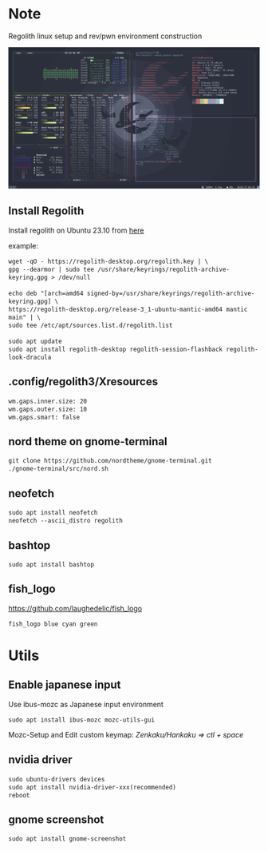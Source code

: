 # **Note**
Regolith linux setup and rev/pwn environment construction

![i3wm](img/i3wm.png)

## Install Regolith
Install regolith on Ubuntu 23.10 from [here](https://regolith-desktop.com/docs/using-regolith/install/)

example:
```
wget -qO - https://regolith-desktop.org/regolith.key | \
gpg --dearmor | sudo tee /usr/share/keyrings/regolith-archive-keyring.gpg > /dev/null

echo deb "[arch=amd64 signed-by=/usr/share/keyrings/regolith-archive-keyring.gpg] \
https://regolith-desktop.org/release-3_1-ubuntu-mantic-amd64 mantic main" | \
sudo tee /etc/apt/sources.list.d/regolith.list

sudo apt update
sudo apt install regolith-desktop regolith-session-flashback regolith-look-dracula
```

## .config/regolith3/Xresources
```
wm.gaps.inner.size: 20
wm.gaps.outer.size: 10
wm.gaps.smart: false
```

## nord theme on gnome-terminal
```
git clone https://github.com/nordtheme/gnome-terminal.git
./gnome-terminal/src/nord.sh
```

## neofetch
```
sudo apt install neofetch
neofetch --ascii_distro regolith
```
## bashtop
```
sudo apt install bashtop
```

## fish\_logo
https://github.com/laughedelic/fish_logo
```
fish_logo blue cyan green
```

# **Utils**
## Enable japanese input 
Use ibus-mozc as Japanese input environment

```
sudo apt install ibus-mozc mozc-utils-gui
```

Mozc-Setup and Edit custom keymap: *Zenkaku/Hankaku => ctl + space*

## nvidia driver
```
sudo ubuntu-drivers devices
sudo apt install nvidia-driver-xxx(recommended)
reboot
```
## gnome screenshot
```
sudo apt install gnome-screenshot
```
